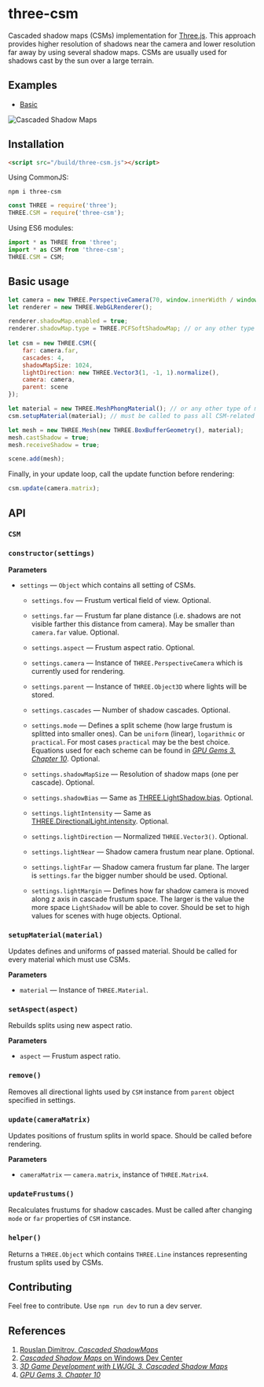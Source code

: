 # three-csm

Cascaded shadow maps (CSMs) implementation for [Three.js](https://threejs.org/). This approach provides higher resolution of shadows near the camera and lower resolution far away by using several shadow maps. CSMs are usually used for shadows cast by the sun over a large terrain.

## Examples

- [Basic](http://vthawk.github.io/three-csm/examples/basic/)

![Cascaded Shadow Maps](https://i.imgur.com/YSvYi2g.png)

## Installation

```html
<script src="/build/three-csm.js"></script>
```

Using CommonJS:

```
npm i three-csm
```

```javascript
const THREE = require('three');
THREE.CSM = require('three-csm');
```

Using ES6 modules:

```javascript
import * as THREE from 'three';
import * as CSM from 'three-csm';
THREE.CSM = CSM;
```

## Basic usage

```javascript
let camera = new THREE.PerspectiveCamera(70, window.innerWidth / window.innerHeight, 0.1, 1000 );
let renderer = new THREE.WebGLRenderer();

renderer.shadowMap.enabled = true;
renderer.shadowMap.type = THREE.PCFSoftShadowMap; // or any other type of shadowmap
	
let csm = new THREE.CSM({
	far: camera.far,
	cascades: 4,
	shadowMapSize: 1024,
	lightDirection: new THREE.Vector3(1, -1, 1).normalize(),
	camera: camera,
	parent: scene
});

let material = new THREE.MeshPhongMaterial(); // or any other type of material
csm.setupMaterial(material); // must be called to pass all CSM-related uniforms to the shader

let mesh = new THREE.Mesh(new THREE.BoxBufferGeometry(), material);
mesh.castShadow = true;
mesh.receiveShadow = true;

scene.add(mesh);
```

Finally, in your update loop, call the update function before rendering:

```javascript
csm.update(camera.matrix);
```

## API

### `CSM`

### `constructor(settings)`

**Parameters**

- `settings` — `Object` which contains all setting of CSMs.

	- `settings.fov` — Frustum vertical field of view. Optional.
	
	- `settings.far` — Frustum far plane distance (i.e. shadows are not visible farther this distance from camera). May be smaller than `camera.far` value. Optional.
	
	- `settings.aspect` — Frustum aspect ratio. Optional.
	
	- `settings.camera` — Instance of `THREE.PerspectiveCamera` which is currently used for rendering.
	
	- `settings.parent` — Instance of `THREE.Object3D` where lights will be stored.
	
	- `settings.cascades` — Number of shadow cascades. Optional.
	
	- `settings.mode` — Defines a split scheme (how large frustum is splitted into smaller ones). Can be `uniform` (linear), `logarithmic` or `practical`. For most cases `practical` may be the best choice. Equations used for each scheme can be found in [*GPU Gems 3. Chapter 10*](https://developer.nvidia.com/gpugems/GPUGems3/gpugems3_ch10.html). Optional.
	
	- `settings.shadowMapSize` — Resolution of shadow maps (one per cascade). Optional.
	
	- `settings.shadowBias` — Same as [THREE.LightShadow.bias](https://threejs.org/docs/#api/en/lights/shadows/LightShadow.bias). Optional.
	
	- `settings.lightIntensity` — Same as [THREE.DirectionalLight.intensity](https://threejs.org/docs/#api/en/lights/DirectionalLight). Optional.
	
	- `settings.lightDirection` — Normalized `THREE.Vector3()`. Optional.
	
	- `settings.lightNear` — Shadow camera frustum near plane. Optional.
	
	- `settings.lightFar` — Shadow camera frustum far plane. The larger is `settings.far` the bigger number should be used. Optional.
	
	- `settings.lightMargin` — Defines how far shadow camera is moved along z axis in cascade frustum space. The larger is the value the more space `LightShadow` will be able to cover. Should be set to high values for scenes with huge objects. Optional.


### `setupMaterial(material)`

Updates defines and uniforms of passed material. Should be called for every material which must use CSMs.

**Parameters**

- `material` — Instance of `THREE.Material`.

### `setAspect(aspect)`

Rebuilds splits using new aspect ratio.

**Parameters**

- `aspect` — Frustum aspect ratio.

### `remove()`

Removes all directional lights used by `CSM` instance from `parent` object specified in settings.

### `update(cameraMatrix)`

Updates positions of frustum splits in world space. Should be called before rendering.

**Parameters**

- `cameraMatrix` — `camera.matrix`, instance of `THREE.Matrix4`.

### `updateFrustums()`

Recalculates frustums for shadow cascades. Must be called after changing `mode` or `far` properties of `CSM` instance.

### `helper()`

Returns a `THREE.Object` which contains `THREE.Line` instances representing frustum splits used by CSMs.

## Contributing

Feel free to contribute. Use `npm run dev` to run a dev server.

## References

1. [Rouslan Dimitrov. *Cascaded ShadowMaps*](https://developer.download.nvidia.com/SDK/10.5/opengl/src/cascaded_shadow_maps/doc/cascaded_shadow_maps.pdf)
2. [*Cascaded Shadow Maps* on Windows Dev Center](https://docs.microsoft.com/en-us/windows/win32/dxtecharts/cascaded-shadow-maps)
3. [*3D Game Development with LWJGL 3. Cascaded Shadow Maps*](https://ahbejarano.gitbook.io/lwjglgamedev/chapter26)
4. [*GPU Gems 3. Chapter 10*](https://developer.nvidia.com/gpugems/GPUGems3/gpugems3_ch10.html)